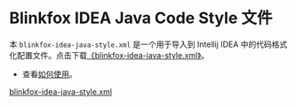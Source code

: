 # Blinkfox IDEA Java Code Style 文件

本 `blinkfox-idea-java-style.xml` 是一个用于导入到 Intellij IDEA 中的代码格式化配置文件。点击下载[《blinkfox-idea-java-style.xml》](https://github.com/blinkfox/java-style/blob/master/docs/checks/blinkfox-idea-java-style.xml)。

- 查看[如何使用](README?id=idea-java-style)。

[blinkfox-idea-java-style.xml](../checks/blinkfox-idea-java-style.xml ':include :type=code')
